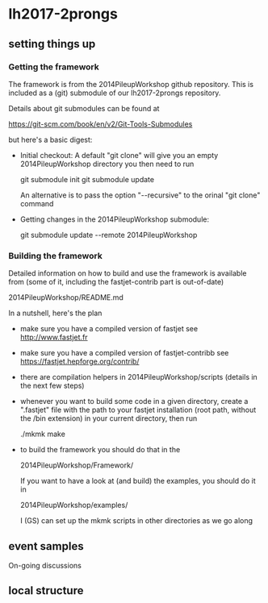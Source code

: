 # lh2017-2prongs

## setting things up

### Getting the framework

The framework is from the 2014PileupWorkshop github repository. This
is included as a (git) submodule of our lh2017-2prongs repository.

Details about git submodules can be found at

  https://git-scm.com/book/en/v2/Git-Tools-Submodules

but here's a basic digest:

 - Initial checkout:
   A default "git clone" will give you an empty 2014PileupWorkshop directory
   you then need to run
   
     git submodule init
     git submodule update

   An alternative is to pass the option "--recursive" to the orinal
   "git clone" command

 - Getting changes in the 2014PileupWorkshop submodule:

     git submodule update --remote 2014PileupWorkshop

### Building the framework

Detailed information on how to build and use the framework is
available from (some of it, including the fastjet-contrib part is
out-of-date)

  2014PileupWorkshop/README.md

In a nutshell, here's the plan

 - make sure you have a compiled version of fastjet
   see http://www.fastjet.fr

 - make sure you have a compiled version of fastjet-contribb
   see https://fastjet.hepforge.org/contrib/

 - there are compilation helpers in 2014PileupWorkshop/scripts
   (details in the next few steps)

 - whenever you want to build some code in a given directory, create a
   ".fastjet" file with the path to your fastjet installation (root
   path, without the /bin extension) in your current directory, then run

     ./mkmk
     make

 - to build the framework you should do that in the

     2014PileupWorkshop/Framework/

   If you want to have a look at (and build) the examples, you should
   do it in

     2014PileupWorkshop/examples/

   I (GS) can set up the mkmk scripts in other directories as we go along


## event samples

On-going discussions

## local structure